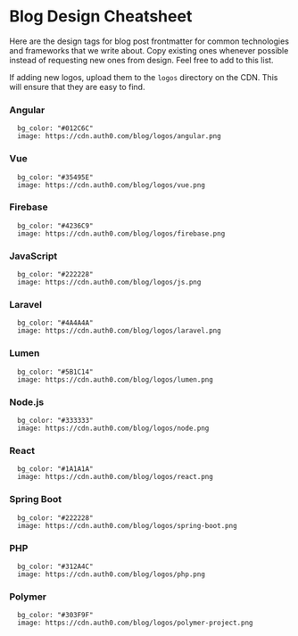 # Blog Design Cheatsheet

Here are the design tags for blog post frontmatter for common technologies and frameworks that we write about. Copy existing ones whenever possible instead of requesting new ones from design. Feel free to add to this list.

If adding new logos, upload them to the `logos` directory on the CDN. This will ensure that they are easy to find.

### Angular

```
  bg_color: "#012C6C"
  image: https://cdn.auth0.com/blog/logos/angular.png
```

### Vue

```
  bg_color: "#35495E"
  image: https://cdn.auth0.com/blog/logos/vue.png
```

### Firebase

```
  bg_color: "#4236C9"
  image: https://cdn.auth0.com/blog/logos/firebase.png
```

### JavaScript

```
  bg_color: "#222228"
  image: https://cdn.auth0.com/blog/logos/js.png
```

### Laravel

```
  bg_color: "#4A4A4A"
  image: https://cdn.auth0.com/blog/logos/laravel.png
```

### Lumen

```
  bg_color: "#5B1C14"
  image: https://cdn.auth0.com/blog/logos/lumen.png
```

### Node.js

```
  bg_color: "#333333"
  image: https://cdn.auth0.com/blog/logos/node.png
```

### React

```
  bg_color: "#1A1A1A"
  image: https://cdn.auth0.com/blog/logos/react.png
```

### Spring Boot

```
  bg_color: "#222228"
  image: https://cdn.auth0.com/blog/logos/spring-boot.png
```

### PHP

```
  bg_color: "#312A4C"
  image: https://cdn.auth0.com/blog/logos/php.png
```

### Polymer

```
  bg_color: "#303F9F"
  image: https://cdn.auth0.com/blog/logos/polymer-project.png
```
